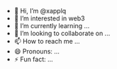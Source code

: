 - 👋 Hi, I’m @xapplq
- 👀 I’m interested in web3
- 🌱 I’m currently learning ...
- 💞️ I’m looking to collaborate on ...
- 📫 How to reach me ...
- 😄 Pronouns: ...
- ⚡ Fun fact: ...

<!---
xapplq/xapplq is a ✨ special ✨ repository because its `README.md` (this file) appears on your GitHub profile.
You can click the Preview link to take a look at your changes.
--->
